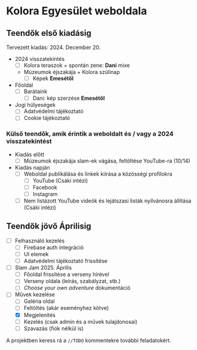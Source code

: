 # Kolora Egyesület weboldala

## Teendők első kiadásig

Tervezett kiadás: 2024. December 20.

- 2024 visszatekintés
  - [ ] Kolora teraszok + spontán zene: **Dani** mixe
  - Múzeumok éjszakája + Kolora szülinap
    - [ ] Képek **Emesétől**
- Főoldal
  - [ ] Barátaink
    - [ ] Dani: kép szerzése **Emesétől**
- Jogi hülyeségek
  - [ ] Adatvédelmi tájékoztató
  - [ ] Cookie tájékoztató

### Külső teendők, amik érintik a weboldalt és / vagy a 2024 visszatekintést

- Kiadás előtt
  - [ ] Múzeumok éjszakája slam-ek vágása, feltöltése YouTube-ra (10/14)
- Kiadás napján
  - [ ] Weboldal publikálása és linkek kiírása a közösségi profilokra
    - [ ] YouTube (Csáki intézi)
    - [ ] Facebook
    - [ ] Instagram
  - [ ] Nem listázott YouTube videók és lejátszasi listák nyilvánosra állítása (Csáki intézi)

## Teendők jövő Áprilisig

- [ ] Felhasználó kezelés
  - [ ] Firebase auth integráció
  - [ ] UI elemek
  - [ ] Adatvédelmi tájékoztató frissítése
- [ ] Slam Jam 2025. Április
  - [ ] Főoldal frissítése a verseny hírével
  - [ ] Verseny oldala (leírás, szabályzat, stb.)
  - [ ] *Choose your own adventure* dokumentáció
- [ ] Művek kezelése
  - [ ] Galéria oldal
  - [ ] Feltöltés (akár eseményhez kötve)
  - [x] Megjelenítés
  - [ ] Kezelés (csak admin és a művek tulajdonosai)
  - [ ] Szavazás (fiók nélkül is)

A projektben keress rá a `//TODO` kommentekre további feladatokért.
